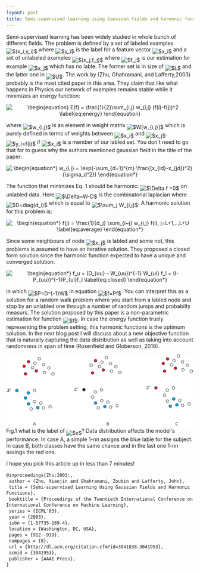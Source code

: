 ```yaml
---
layout: post
title: Semi-supervised learning using Gaussian fields and harmonic functions
---
```

Semi-supervised learning has been widely studied in whole bunch of different fields.
The problem is defined by a set of labeled examples <img alt="$(x_i,y_i)$" src="https://rawgit.com/dadashkarimi/dadashkarimi.github.io/svgs/svgs/45f2dbf90251d9796e488d974777c8c8.svg?invert_in_darkmode" align="middle" width="48.361335pt" height="24.56553pt"/> where <img alt="$y_i$" src="https://rawgit.com/dadashkarimi/dadashkarimi.github.io/svgs/svgs/2b442e3e088d1b744730822d18e7aa21.svg?invert_in_darkmode" align="middle" width="12.662925pt" height="14.10255pt"/> is the label for a feature vector <img alt="$x_i$" src="https://rawgit.com/dadashkarimi/dadashkarimi.github.io/svgs/svgs/9fc20fb1d3825674c6a279cb0d5ca636.svg?invert_in_darkmode" align="middle" width="13.993485pt" height="14.10255pt"/> and a set of unlabeled examples <img alt="$(x_j,f_j)$" src="https://rawgit.com/dadashkarimi/dadashkarimi.github.io/svgs/svgs/b8dd2f065bf7ccad2dc908c997b223b1.svg?invert_in_darkmode" align="middle" width="51.257085pt" height="24.56553pt"/> where <img alt="$f_j$" src="https://rawgit.com/dadashkarimi/dadashkarimi.github.io/svgs/svgs/ac9424c220341fa74016e5769014f456.svg?invert_in_darkmode" align="middle" width="14.099745pt" height="22.74591pt"/> is our estimation for example <img alt="$x_j$" src="https://rawgit.com/dadashkarimi/dadashkarimi.github.io/svgs/svgs/4d8443b72a1de913b4a3995119296c90.svg?invert_in_darkmode" align="middle" width="15.44169pt" height="14.10255pt"/> which has no lable.
 The former set is in size of <img alt="$L$" src="https://rawgit.com/dadashkarimi/dadashkarimi.github.io/svgs/svgs/ddcb483302ed36a59286424aa5e0be17.svg?invert_in_darkmode" align="middle" width="11.14542pt" height="22.38192pt"/> and the latter one in <img alt="$U$" src="https://rawgit.com/dadashkarimi/dadashkarimi.github.io/svgs/svgs/6bac6ec50c01592407695ef84f457232.svg?invert_in_darkmode" align="middle" width="12.96735pt" height="22.38192pt"/>.
The work by (Zhu, Ghahramani, and Lafferty,2003) probably is the most cited paper in this area. 
They claim that like what happens in Physics our network of examples remains stable while it minimizes an energy function:

<p align="center"><img alt="\begin{equation}&#10;E(f) = \frac{1}{2}\sum_{i,j} w_{i,j} (f(i)-f(j))^2&#10;\label{eq:energy}&#10;\end{equation}" src="https://rawgit.com/dadashkarimi/dadashkarimi.github.io/svgs/svgs/0d544b823be5462c7d4a1370d75f4caa.svg?invert_in_darkmode" align="middle" width="462.594pt" height="43.298805pt"/></p>

where <img alt="$w_{i,j}$" src="https://rawgit.com/dadashkarimi/dadashkarimi.github.io/svgs/svgs/9982a9d682d08696452d15a2576d80da.svg?invert_in_darkmode" align="middle" width="26.32938pt" height="14.10255pt"/> is an element in weight matrix <img alt="$W[w_{i,j}]$" src="https://rawgit.com/dadashkarimi/dadashkarimi.github.io/svgs/svgs/9d9080f511f5be2fa1f312bcaf250ae6.svg?invert_in_darkmode" align="middle" width="54.054495pt" height="24.56553pt"/> which is purely defined in terms of weights between <img alt="$x_i$" src="https://rawgit.com/dadashkarimi/dadashkarimi.github.io/svgs/svgs/9fc20fb1d3825674c6a279cb0d5ca636.svg?invert_in_darkmode" align="middle" width="13.993485pt" height="14.10255pt"/> and <img alt="$x_j$" src="https://rawgit.com/dadashkarimi/dadashkarimi.github.io/svgs/svgs/4d8443b72a1de913b4a3995119296c90.svg?invert_in_darkmode" align="middle" width="15.44169pt" height="14.10255pt"/>. <img alt="$y_i=f(i)$" src="https://rawgit.com/dadashkarimi/dadashkarimi.github.io/svgs/svgs/3c9d2a7d972ebe86e4f1a668e853098d.svg?invert_in_darkmode" align="middle" width="63.53919pt" height="24.56553pt"/> if <img alt="$x_i$" src="https://rawgit.com/dadashkarimi/dadashkarimi.github.io/svgs/svgs/9fc20fb1d3825674c6a279cb0d5ca636.svg?invert_in_darkmode" align="middle" width="13.993485pt" height="14.10255pt"/> is a member of our labled set.
You don't need to go that far to guess why the authors mentioned gaussian field in the title of the paper:

<p align="center"><img alt="\begin{equation*}&#10;w_{i,j} = \exp(-\sum_{d=1}^{m} \frac{(x_{id}-x_{jd})^2}{\sigma_d^2})&#10;\end{equation*}" src="https://rawgit.com/dadashkarimi/dadashkarimi.github.io/svgs/svgs/43747190fe30ecdeec79c6632eca22eb.svg?invert_in_darkmode" align="middle" width="217.96005pt" height="45.25554pt"/></p>


The function that minimizes Eq. 1 should be harmonic: <img alt="$\Delta f =0$" src="https://rawgit.com/dadashkarimi/dadashkarimi.github.io/svgs/svgs/fbbe335d556381bcca142ab8cc528963.svg?invert_in_darkmode" align="middle" width="53.49333pt" height="22.74591pt"/> on unlabled data. Here <img alt="$\Delta=W-D$" src="https://rawgit.com/dadashkarimi/dadashkarimi.github.io/svgs/svgs/df7cf4f80d1e788009c366761e3ae4ff.svg?invert_in_darkmode" align="middle" width="87.324765pt" height="22.38192pt"/> is the combinatorial laplacian where <img alt="$D=diag(d_i)$" src="https://rawgit.com/dadashkarimi/dadashkarimi.github.io/svgs/svgs/710bce74622c0db53d5b05bfbe541227.svg?invert_in_darkmode" align="middle" width="93.843585pt" height="24.56553pt"/> which is equal to <img alt="$\sum_j W_{i,j}$" src="https://rawgit.com/dadashkarimi/dadashkarimi.github.io/svgs/svgs/ea8aceee46f814d72d347a282315fa2c.svg?invert_in_darkmode" align="middle" width="57.08967pt" height="24.65793pt"/>. 
A harmonic solution for this problem is:

<p align="center"><img alt="\begin{equation*}&#10;f(j) = \frac{1}{d_j} \sum_{i~j} w_{i,j} f(i), j=L+1,..,L+U&#10;\label{eq:average}&#10;\end{equation*}" src="https://rawgit.com/dadashkarimi/dadashkarimi.github.io/svgs/svgs/5cf8007671ca2de191c74e065ff9f032.svg?invert_in_darkmode" align="middle" width="300.1581pt" height="43.298805pt"/></p>

Since some neighbours of node <img alt="$x_j$" src="https://rawgit.com/dadashkarimi/dadashkarimi.github.io/svgs/svgs/4d8443b72a1de913b4a3995119296c90.svg?invert_in_darkmode" align="middle" width="15.44169pt" height="14.10255pt"/> is labled and some not, this problems is assumed to have an iterative solution.
They proposed a closed form solution since the harmonic function expected to have a unique and converged solution:

<p align="center"><img alt="\begin{equation*}&#10;f_u = (D_{uu} - W_{uu})^{-1} W_{ul} f_l = (I-P_{uu})^{-1}P_{ul}f_l&#10;\label{eq:closed}&#10;\end{equation*}" src="https://rawgit.com/dadashkarimi/dadashkarimi.github.io/svgs/svgs/d2d4377e08a882195423662b52e77efd.svg?invert_in_darkmode" align="middle" width="335.24535pt" height="18.269295pt"/></p>

in which <img alt="$P=D^{-1}W$" src="https://rawgit.com/dadashkarimi/dadashkarimi.github.io/svgs/svgs/65f368d03fb24f93db88242d82490565.svg?invert_in_darkmode" align="middle" width="84.07278pt" height="26.70657pt"/> in equation <img alt="$f=Pf$" src="https://rawgit.com/dadashkarimi/dadashkarimi.github.io/svgs/svgs/fb818a4c6f777ab3c4794c5f7125b2d2.svg?invert_in_darkmode" align="middle" width="54.235335pt" height="22.74591pt"/>.
You can interpret this as a solution for a random walk problem where you start from a labled node and stop by an unlabled one through a number of random jumps and probabilty measurs. 
The solution proposed by this paper is a non-parametric estimation for function <img alt="$f$" src="https://rawgit.com/dadashkarimi/dadashkarimi.github.io/svgs/svgs/190083ef7a1625fbc75f243cffb9c96d.svg?invert_in_darkmode" align="middle" width="9.780705pt" height="22.74591pt"/>.
In case the energy function truely representing the problem setting, this harmonic functions is the optimum solution. 
In the next blog post I will discuss about a new objective function that is naturally capturing the data distribution as well as taking into account randomness in span of time (Rosenfield and Globerson, 2018).

<center>
<img src="/images/semi-example-1.svg" width="500px"/>
</center>
Fig.1 what is the label of <img alt="$x$" src="https://rawgit.com/dadashkarimi/dadashkarimi.github.io/svgs/svgs/332cc365a4987aacce0ead01b8bdcc0b.svg?invert_in_darkmode" align="middle" width="9.359955pt" height="14.10255pt"/>? Data distribution affects the model's performance. In case A, a simple 1-nn assigns the blue lable for the subject. In case B, both classes have the same chance and in the last one 1-nn assings the red one.  



I hope you pick this article up in less than 7 minutes!

```
@inproceedings{Zhu:2003:,
 author = {Zhu, Xiaojin and Ghahramani, Zoubin and Lafferty, John},
 title = {Semi-supervised Learning Using Gaussian Fields and Harmonic Functions},
 booktitle = {Proceedings of the Twentieth International Conference on International Conference on Machine Learning},
 series = {ICML'03},
 year = {2003},
 isbn = {1-57735-189-4},
 location = {Washington, DC, USA},
 pages = {912--919},
 numpages = {8},
 url = {http://dl.acm.org/citation.cfm?id=3041838.3041953},
 acmid = {3041953},
 publisher = {AAAI Press},
} 
``` 

